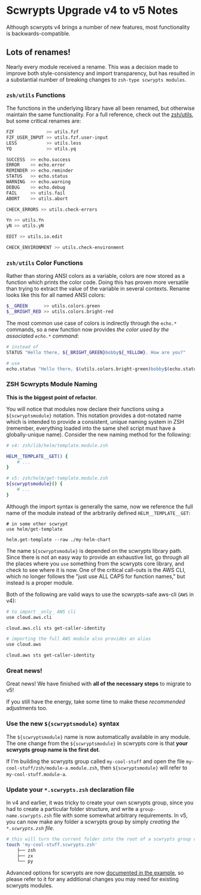 # Scwrypts Upgrade v4 to v5 Notes

Although scwrypts v4 brings a number of new features, most functionality is backwards-compatible.

## Lots of renames!

Nearly every module received a rename.
This was a decision made to improve both style-consistency and import transparency, but has resulted in a substantial number of breaking changes to `zsh-type scwrypts modules`.

### `zsh/utils` Functions

The functions in the underlying library have all been renamed, but otherwise maintain the same functionality.
For a full reference, check out the [zsh/utils](../../zsh/utils/utils.module.zsh), but some critical renames are:
```bash
FZF            >> utils.fzf
FZF_USER_INPUT >> utils.fzf.user-input
LESS           >> utils.less
YQ             >> utils.yq

SUCCESS  >> echo.success
ERROR    >> echo.error
REMINDER >> echo.reminder
STATUS   >> echo.status
WARNING  >> echo.warning
DEBUG    >> echo.debug
FAIL     >> utils.fail
ABORT    >> utils.abort

CHECK_ERRORS >> utils.check-errors

Yn >> utils.Yn
yN >> utils.yN

EDIT >> utils.io.edit

CHECK_ENVIRONMENT >> utils.check-environment
```

### `zsh/utils` Color Functions

Rather than storing ANSI colors as a variable, colors are now stored as a function which prints the color code.
Doing this has proven more versatile than trying to extract the value of the variable in several contexts.
Rename looks like this for all named ANSI colors:

```bash
$__GREEN      >> utils.colors.green
$__BRIGHT_RED >> utils.colors.bright-red
```

The most common use case of colors is indirectly through the `echo.*` commands, so a new function now provides _the color used by the associated `echo.*` command_:

```bash
# instead of
STATUS "Hello there, ${_BRIGHT_GREEN}bobby${_YELLOW}. How are you?"

# use
echo.status "Hello there, $(utils.colors.bright-green)bobby$(echo.status.color). How are you?
```

### ZSH Scwrypts Module Naming

**This is the biggest point of refactor.**

You will notice that modules now declare their functions using a `${scwryptsmodule}` notation.
This notation provides a dot-notated name which is intended to provide a consistent, unique naming system in ZSH (remember, everything loaded into the same shell script must have a globally-unique name).
Consider the new naming method for the following:

```bash
# v4: zsh/lib/helm/template.module.zsh

HELM__TEMPLATE__GET() {
    # ...
}

# v5: zsh/helm/get-template.module.zsh
${scwryptsmodule}() {
    # ...
}
```

Although the import syntax is generally the same, now we reference the full name of the module instead of the arbitrarily defined `HELM__TEMPLATE__GET`:

```
# in some other scwrypt
use helm/get-template

helm.get-template --raw ./my-helm-chart
```

The name `${scwryptsmodule}` is depended on the scwrypts library path.
Since there is not an easy way to provide an exhaustive list, go through all the places where you `use` something from the scwrypts core library, and check to see where it is now.
One of the critical call-outs is the AWS CLI, which no longer follows the "just use ALL CAPS for function names," but instead is a proper module.

Both of the following are valid ways to use the scwrypts-safe aws-cli (`AWS` in v4):

```bash
# to import _only_ AWS cli
use cloud.aws.cli

cloud.aws.cli sts get-caller-identity

# importing the full AWS module also provides an alias
use cloud.aws

cloud.aws sts get-caller-identity
```

### Great news!

Great news!
We have finished with **all of the necessary steps** to migrate to v5!

If you still have the energy, take some time to make these _recommended_ adjustments too.


### Use the new `${scwryptsmodule}` syntax

The `${scwryptsmodule}` name is now automatically available in any module.
The one change from the `${scwryptsmodule}` in scwrypts core is that **your scwrypts group name is the first dot**.

If I'm building the scwrypts group called `my-cool-stuff` and open the file `my-cool-stuff/zsh/module-a.module.zsh`, then `${scwryptsmodule}` will refer to `my-cool-stuff.module-a`.

### Update your `*.scwrypts.zsh` declaration file

In v4 and earlier, it was tricky to create your own scwrypts group, since you had to create a particular folder structure, and write a `group-name.scwrypts.zsh` file with some somewhat arbitrary requirements.
In v5, you can now make any folder a scwrypts group by simply _creating the `*.scwrypts.zsh` file_.

```bash
# this will turn the current folder into the root of a scwrypts group called `my-cool-stuff`
touch 'my-cool-stuff.scwrypts.zsh'
    ├── zsh
    ├── zx
    └── py
```

Advanced options for scwrypts are now [documented in the example](../../scwrypts.scwrypts.zsh), so please refer to it for any additional changes you may need for existing scwrypts modules.

